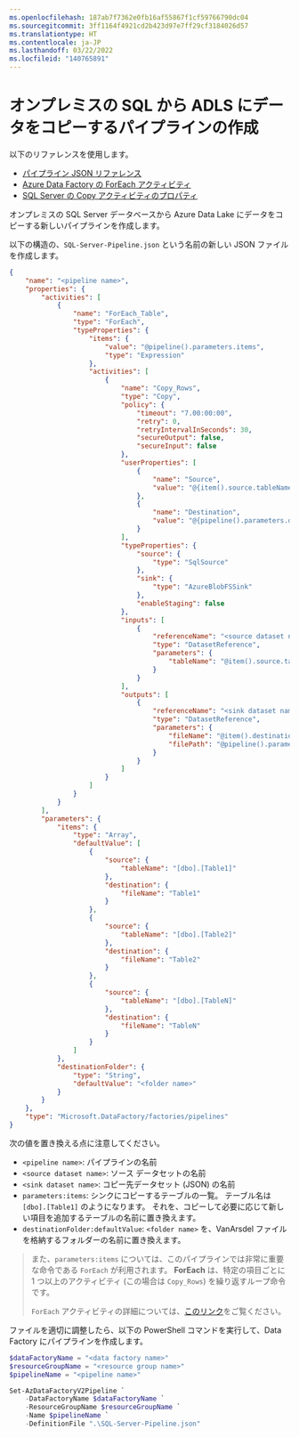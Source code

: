 ```yaml
---
ms.openlocfilehash: 187ab7f7362e0fb16af55867f1cf59766790dc04
ms.sourcegitcommit: 3ff1164f4921cd2b423d97e7ff29cf3184026d57
ms.translationtype: HT
ms.contentlocale: ja-JP
ms.lasthandoff: 03/22/2022
ms.locfileid: "140765891"
---
```

# <a name="creating-the-pipeline-to-copy-data-from-on-prem-sql-to-adls"></a>オンプレミスの SQL から ADLS にデータをコピーするパイプラインの作成

以下のリファレンスを使用します。

- [パイプライン JSON リファレンス](https://docs.microsoft.com/en-us/azure/data-factory/concepts-pipelines-activities#pipeline-json)
- [Azure Data Factory の ForEach アクティビティ](https://docs.microsoft.com/en-us/azure/data-factory/control-flow-for-each-activity)
- [SQL Server の Copy アクティビティのプロパティ](https://docs.microsoft.com/en-us/azure/data-factory/connector-sql-server#copy-activity-properties)

オンプレミスの SQL Server データベースから Azure Data Lake にデータをコピーする新しいパイプラインを作成します。

以下の構造の、`SQL-Server-Pipeline.json` という名前の新しい JSON ファイルを作成します。

```json
{
    "name": "<pipeline name>",
    "properties": {
        "activities": [
            {
                "name": "ForEach_Table",
                "type": "ForEach",
                "typeProperties": {
                    "items": {
                        "value": "@pipeline().parameters.items",
                        "type": "Expression"
                    },
                    "activities": [
                        {
                            "name": "Copy_Rows",
                            "type": "Copy",
                            "policy": {
                                "timeout": "7.00:00:00",
                                "retry": 0,
                                "retryIntervalInSeconds": 30,
                                "secureOutput": false,
                                "secureInput": false
                            },
                            "userProperties": [
                                {
                                    "name": "Source",
                                    "value": "@{item().source.tableName}"
                                },
                                {
                                    "name": "Destination",
                                    "value": "@{pipeline().parameters.destinationFolder}/@{item().destination.fileName}"
                                }
                            ],
                            "typeProperties": {
                                "source": {
                                    "type": "SqlSource"
                                },
                                "sink": {
                                    "type": "AzureBlobFSSink"
                                },
                                "enableStaging": false
                            },
                            "inputs": [
                                {
                                    "referenceName": "<source dataset name>",
                                    "type": "DatasetReference",
                                    "parameters": {
                                        "tableName": "@item().source.tableName"
                                    }
                                }
                            ],
                            "outputs": [
                                {
                                    "referenceName": "<sink dataset name>",
                                    "type": "DatasetReference",
                                    "parameters": {
                                        "fileName": "@item().destination.fileName",
                                        "filePath": "@pipeline().parameters.destinationFolder"
                                    }
                                }
                            ]
                        }
                    ]
                }
            }
        ],
        "parameters": {
            "items": {
                "type": "Array",
                "defaultValue": [
                    {
                        "source": {
                            "tableName": "[dbo].[Table1]"
                        },
                        "destination": {
                            "fileName": "Table1"
                        }
                    },
                    {
                        "source": {
                            "tableName": "[dbo].[Table2]"
                        },
                        "destination": {
                            "fileName": "Table2"
                        }
                    },
                    {
                        "source": {
                            "tableName": "[dbo].[TableN]"
                        },
                        "destination": {
                            "fileName": "TableN"
                        }
                    }
                ]
            },
            "destinationFolder": {
                "type": "String",
                "defaultValue": "<folder name>"
            }
        }
    },
    "type": "Microsoft.DataFactory/factories/pipelines"
}
```

次の値を置き換える点に注意してください。

- `<pipeline name>`: パイプラインの名前
- `<source dataset name>`: ソース データセットの名前
- `<sink dataset name>`: コピー先データセット (JSON) の名前
- `parameters:items`: シンクにコピーするテーブルの一覧。
テーブル名は `[dbo].[Table1]` のようになります。 それを、コピーして必要に応じて新しい項目を追加するテーブルの名前に置き換えます。
- `destinationFolder:defaultValue`: `<folder name>` を、VanArsdel ファイルを格納するフォルダーの名前に置き換えます。

> また、`parameters:items` については、このパイプラインでは非常に重要な命令である `ForEach` が利用されます。 **ForEach** は、特定の項目ごとに 1 つ以上のアクティビティ (この場合は `Copy_Rows`) を繰り返すループ命令です。
>
> `ForEach` アクティビティの詳細については、[このリンク](https://docs.microsoft.com/en-us/azure/data-factory/control-flow-for-each-activity)をご覧ください。

ファイルを適切に調整したら、以下の PowerShell コマンドを実行して、Data Factory にパイプラインを作成します。

```powershell
$dataFactoryName = "<data factory name>"
$resourceGroupName = "<resource group name>"
$pipelineName = "<pipeline name>"

Set-AzDataFactoryV2Pipeline `
    -DataFactoryName $dataFactoryName `
    -ResourceGroupName $resourceGroupName `
    -Name $pipelineName `
    -DefinitionFile ".\SQL-Server-Pipeline.json"
```